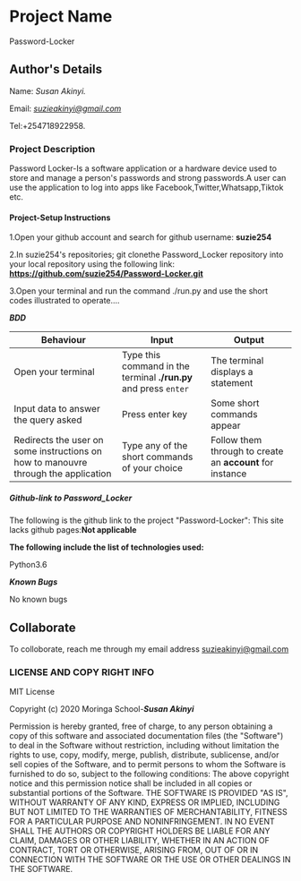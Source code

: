 # Project Name

Password-Locker

## Author's Details

Name: *Susan Akinyi.*

Email: *suzieakinyi@gmail.com*

Tel:+254718922958.

### Project Description

Password Locker-Is a software application or a hardware device used to store and manage a person's passwords and strong passwords.A user can use the application to log into apps like Facebook,Twitter,Whatsapp,Tiktok etc.

#### Project-Setup Instructions

1.Open your github account and search for github username: **suzie254**

2.In suzie254's repositories; git clonethe Password_Locker repository into your local repository using the following link: **<https://github.com/suzie254/Password-Locker.git>**

3.Open your terminal and run the command ./run.py and use the short codes illustrated to operate....

***BDD***

| Behaviour | Input | Output |
| --------- | ------| ------ |
|Open your terminal|Type this command in the terminal **./run.py** and press  `enter`|The terminal displays a statement|
|Input data to answer the query asked   |Press enter key |Some short commands appear
|Redirects the user on some instructions on how to manouvre through the application| Type any of the short commands of your choice | Follow them through to create an **account** for instance|

##### Github-link to Password_Locker

The following is the github link to the project "Password-Locker":
This site lacks github pages:**Not applicable**

**The following include the list of technologies used:**

Python3.6

***Known Bugs***

No known bugs

## Collaborate

To colloborate, reach me through my email address suzieakinyi@gmail.com

### LICENSE AND COPY RIGHT INFO

MIT License

Copyright (c) 2020 Moringa School-***Susan Akinyi***

Permission is hereby granted, free of charge, to any person obtaining a copy of this software and associated documentation files (the "Software") to deal in the Software without restriction, including without limitation the rights to use, copy, modify, merge, publish, distribute, sublicense, and/or sell copies of the Software, and to permit persons to whom the Software is furnished to do so, subject to the following conditions:
The above copyright notice and this permission notice shall be included in all copies or substantial portions of the Software.
THE SOFTWARE IS PROVIDED "AS IS", WITHOUT WARRANTY OF ANY KIND, EXPRESS OR IMPLIED, INCLUDING BUT NOT LIMITED TO THE WARRANTIES OF MERCHANTABILITY, FITNESS FOR A PARTICULAR PURPOSE AND NONINFRINGEMENT. IN NO EVENT SHALL THE AUTHORS OR COPYRIGHT HOLDERS BE LIABLE FOR ANY CLAIM, DAMAGES OR OTHER LIABILITY, WHETHER IN AN ACTION OF CONTRACT, TORT OR OTHERWISE, ARISING FROM, OUT OF OR IN CONNECTION WITH THE SOFTWARE OR THE USE OR OTHER DEALINGS IN THE SOFTWARE.
